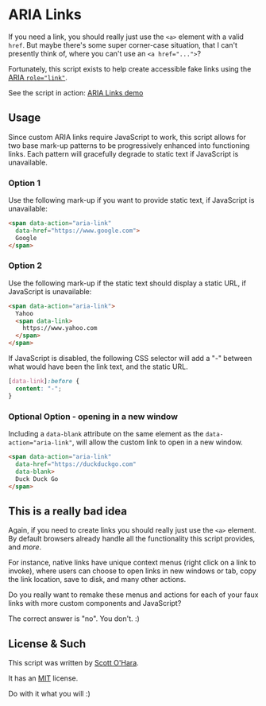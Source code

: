 # ARIA Links  
If you need a link, you should really just use the `<a>` element with a valid `href`. But maybe there's some super corner-case situation, that I can't presently think of, where you can't use an `<a href="...">`?  

Fortunately, this script exists to help create accessible fake links using the [ARIA `role="link"`](https://www.w3.org/TR/wai-aria-1.1/#link).   

See the script in action: [ARIA Links demo](https://scottaohara.github.io/aria_links/)  


## Usage  
Since custom ARIA links require JavaScript to work, this script allows for two base mark-up patterns to be progressively enhanced into functioning links. Each pattern will gracefully degrade to static text if JavaScript is unavailable.

### Option 1
Use the following mark-up if you want to provide static text, if JavaScript is unavailable:  

```html
<span data-action="aria-link" 
  data-href="https://www.google.com">
  Google
</span>
```

### Option 2 
Use the following mark-up if the static text should display a static URL, if JavaScript is unavailable:  

```html
<span data-action="aria-link">
  Yahoo
  <span data-link>
    https://www.yahoo.com
  </span>
</span>
```

If JavaScript is disabled, the following CSS selector will add a "-" between what would have been the link text, and the static URL.  

```css
[data-link]:before {
  content: "-";
}
```

### Optional Option - opening in a new window
Including a `data-blank` attribute on the same element as the `data-action="aria-link"`, will allow the custom link to open in a new window.  

```html
<span data-action="aria-link" 
  data-href="https://duckduckgo.com" 
  data-blank>
  Duck Duck Go
</span>
```


## This is a really bad idea
Again, if you need to create links you should really just use the `<a>` element. By default browsers already handle all the functionality this script provides, and *more*. 

For instance, native links have unique context menus (right click on a link to invoke), where users can choose to open links in new windows or tab, copy the link location, save to disk, and many other actions. 

Do you really want to remake these menus and actions for each of your faux links with more custom components and JavaScript? 

The correct answer is "no".  You don't. :)


## License & Such  
This script was written by [Scott O'Hara](https://twitter.com/scottohara).  

It has an [MIT](https://github.com/scottaohara/accessible-components/blob/master/LICENSE.md) license.  

Do with it what you will :)  

